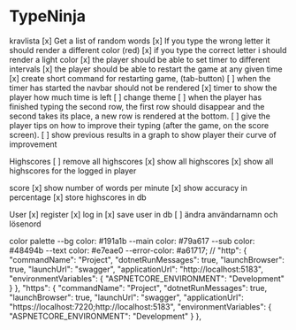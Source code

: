 # TypeNinja

kravlista
[x] Get a list of random words
[x] If you type the wrong letter it should render a different color (red)
[x] if you type the correct letter i should render a light color
[x] the player should be able to set timer to different intervals
[x] the player should be able to restart the game at any given time
[x] create short command for restarting game, (tab-button)
[ ] when the timer has started the navbar should not be rendered
[x] timer to show the player how much time is left
[ ] change theme
[ ] when the player has finished typing the second row, the first row should disappear and the second takes its place, a new row is rendered at the bottom.
[ ] give the player tips on how to improve their typing (after the game, on the score screen).
[ ] show previous results in a graph to show player their curve of improvement

Highscores
[ ] remove all highscores
[x] show all highscores
[x] show all highscores for the logged in player

score
[x] show number of words per minute
[x] show accuracy in percentage
[x] store highscores in db

User
[x] register
[x] log in
[x] save user in db
[ ] ändra användarnamn och lösenord

color palette
--bg color: #191a1b
--main color: #79a617
--sub color: #48494b
--text color: #e7eae0
--error-color: #a61717;
// "http": {
"commandName": "Project",
"dotnetRunMessages": true,
"launchBrowser": true,
"launchUrl": "swagger",
"applicationUrl": "http://localhost:5183",
"environmentVariables": {
"ASPNETCORE_ENVIRONMENT": "Development"
}
},
"https": {
"commandName": "Project",
"dotnetRunMessages": true,
"launchBrowser": true,
"launchUrl": "swagger",
"applicationUrl": "https://localhost:7220;http://localhost:5183",
"environmentVariables": {
"ASPNETCORE_ENVIRONMENT": "Development"
}
},
